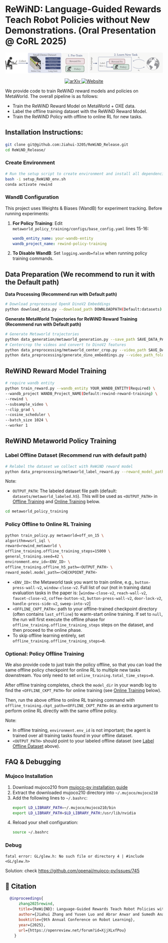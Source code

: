 # ReWiND: Language-Guided Rewards Teach Robot Policies without New Demonstrations. (Oral Presentation @ CoRL 2025) 

![ReWiND Teaser](rewind_teaser.png)

<p align="center">
  <a href="https://arxiv.org/abs/2505.10911">
    <img alt="arXiv" src="https://img.shields.io/badge/arXiv2505.10911-b31b1b.svg">
  </a>
   <a href="https://rewind-reward.github.io/">
   <img alt="Website" src="https://img.shields.io/badge/Website-rewind--reward.github.io-blue">
   </a>
</p>

We provide code to train ReWiND reward models and policies on MetaWorld.
The overall pipeline is as follows:
- Train the ReWiND Reward Model on MetaWorld + OXE data.
- Label the offline training dataset with the ReWiND Reward Model.
- Train the ReWiND Policy with offline to online RL for new tasks.

## Installation Instructions:
```bash
git clone git@github.com:Jiahui-3205/ReWiND_Release.git
cd ReWiND_Release/
```


### Create Environment
```bash
# Run the setup script to create environment and install all dependencies
bash -i setup_ReWiND_env.sh
conda activate rewind
```



### WandB Configuration

This project uses Weights & Biases (WandB) for experiment tracking. Before running experiments:

1. **For Policy Training**: Edit `metaworld_policy_training/configs/base_config.yaml` lines 15-16:
   ```yaml
   wandb_entity_name: your-wandb-entity
   wandb_project_name: rewind-policy-training
   ```

2. **To Disable WandB**: Set `logging.wandb=false` when running policy training commands.

## Data Preparation (We recommend to run it with the Default path)

**Data Processing (Recommend run with Default path)**
```bash
# Download preprocessed OpenX DinoV2 Embeddings
python download_data.py --download_path DOWNLOADPATH(Default:datasets)
```

**Generate MetaWorld Trajectories for ReWiND Reward Training (Recommend run with Default path)**
```bash
# Generate Metaworld trajectories
python data_generation/metaworld_generation.py --save_path SAVE_DATA_PATH(Default:datasets)
# Centercrop the videos and convert to DinoV2 features
python data_preprocessing/metaworld_center_crop.py --video_path SAVE_DATA_PATH(Default:datasets) --target_path TARGET_DATASET_PATH(Default:datasets)  
python data_preprocessing/generate_dino_embeddings.py --video_path_folder TARGET_DATASET_PATH(Default:datasets) --target_path EMBEDDING_TARGET_PATH(Default:datasets)
```

## ReWiND Reward Model Training 
```bash
# require wandb entity
python train_reward.py --wandb_entity YOUR_WANDB_ENTITY(Required) \
--wandb_project WANDB_Project_NAME(Default:rewind-reward-training) \
--rewind \
--subsample_video \
--clip_grad \
--cosine_scheduler \
--batch_size 1024 \
--worker 1
```



## ReWiND Metaworld Policy Training

### Label Offline Dataset (Recommend run with default path)
```bash
# Relabel the dataset we collect with ReWiND reward model
python data_preprocessing/metaworld_label_reward.py --reward_model_path CHECKPOINT_PATH --h5_video_path GENERATION_PATH --h5_embedding_path EMBEDDING_TARGET_PATH --output_path OUTPUT_PATH
```

Note:
- `OUTPUT_PATH`: The labeled dataset file path (default: `datasets/metaworld_labeled.h5`). This will be used as `<OUTPUT_PATH>` in [Offline Training](#offline-training) and [Online Training](#online-training) below.

```bash
cd metaworld_policy_training
```


### Policy Offline to Online RL Training
```bash
python train_policy.py metaworld=off_on_15 \
algorithm=wsrl_iql \
reward=rewind_metaworld \
offline_training.offline_training_steps=15000 \
general_training.seed=42 \
environment.env_id=<ENV_ID> \
offline_training.offline_h5_path=<OUTPUT_PATH> \
reward_model.model_path=<CHECKPOINT_PATH>
```

- `<ENV_ID>`: the Metaworld task you want to train online, e.g., `button-press-wall-v2`, `window-close-v2`. Full list of our (not in training data) evaluation tasks in the paper is: [`window-close-v2`, `reach-wall-v2`, `faucet-close-v2`, `coffee-button-v2`, `button-press-wall-v2`, `door-lock-v2`, `handle-press-side-v2`, `sweep-into-v2`]
- `<OFFLINE_CKPT_PATH>`: path to your offline-trained checkpoint directory (often contains `last_offline`) to warm-start online training. If set to `null`, the run will first execute the offline phase for `offline_training.offline_training_steps` steps on the dataset, and then proceed to the online phase. 
- To skip offline learning entirely, set `offline_training.offline_training_steps=0`.


### Optional: Policy Offline Training
We also provide code to just train the policy offline, so that you can load the same offline policy checkpoint for online RL to multiple new tasks downstream.
You only need to set `online_training.total_time_steps=0`. 

After offline training completes, check the `model_dir` in your wandb log to find the `<OFFLINE_CKPT_PATH>` for online training (see [Online Training](#online-training) below).

Then, run the above offline to online RL training command with `offline_training.ckpt_path=<OFFLINE_CKPT_PATH>` as an extra argument to perform online RL directly with the same offline policy.

Note:
- In offline training, `environment.env_id` is not important; the agent is trained over all training tasks found in your offline dataset.
- `<OUTPUT_PATH>` should point to your labeled offline dataset (see [Label Offline Dataset](#label-offline-dataset-recommend-run-with-default-path) above).


## FAQ & Debugging

### Mujoco Installation

1. Download mujoco210 from [mujoco-py installation guide](https://github.com/openai/mujoco-py?tab=readme-ov-file#install-mujoco)
2. Extract the downloaded mujoco210 directory into `~/.mujoco/mujoco210`
3. Add the following lines to `~/.bashrc`:
   ```bash
   export LD_LIBRARY_PATH=~/.mujoco/mujoco210/bin
   export LD_LIBRARY_PATH=$LD_LIBRARY_PATH:/usr/lib/nvidia
   ```
4. Reload your shell configuration:
   ```bash
   source ~/.bashrc

### Debug
```
fatal error: GL/glew.h: No such file or directory 4 | #include <GL/glew.h>
```
Solution:
check https://github.com/openai/mujoco-py/issues/745


## 📄 Citation
```bibtex
  @inproceedings{
      zhang2025rewind,
      title={ReWi{ND}: Language-Guided Rewards Teach Robot Policies without New Demonstrations},
      author={Jiahui Zhang and Yusen Luo and Abrar Anwar and Sumedh Anand Sontakke and Joseph J Lim and Jesse Thomason and Erdem Biyik and Jesse Zhang},
      booktitle={9th Annual Conference on Robot Learning},
      year={2025},
      url={https://openreview.net/forum?id=XjjXLxfPou}
    }
```
